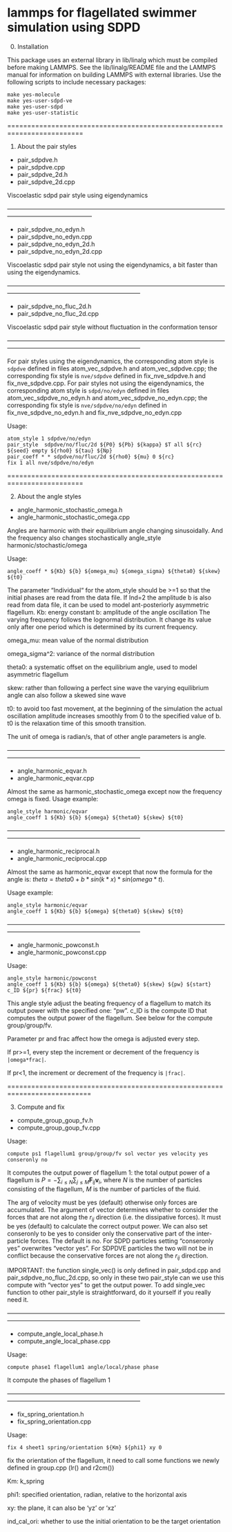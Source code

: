 # lammps for flagellated swimmer simulation using SDPD

0. Installation

This package uses an external library in lib/linalg which must be
compiled before making LAMMPS.  See the lib/linalg/README file and the
LAMMPS manual for information on building LAMMPS with external
libraries.
Use the following scripts to include necessary packages:

    make yes-molecule
    make yes-user-sdpd-ve
    make yes-user-sdpd
    make yes-user-statistic

=========================================================================

1. About the pair styles

- pair_sdpdve.h
- pair_sdpdve.cpp
- pair_sdpdve_2d.h
- pair_sdpdve_2d.cpp

Viscoelastic sdpd pair style using eigendynamics

——————————————————————————————————————————————————

- pair_sdpdve_no_edyn.h
- pair_sdpdve_no_edyn.cpp
- pair_sdpdve_no_edyn_2d.h
- pair_sdpdve_no_edyn_2d.cpp

Viscoelastic sdpd pair style not using the eigendynamics, a bit faster than using the eigendynamics.

——————————————————————————————————————————————————————————

- pair_sdpdve_no_fluc_2d.h
- pair_sdpdve_no_fluc_2d.cpp

Viscoelastic sdpd pair style without fluctuation in the conformation tensor

——————————————————————————————————————————————————————————

For pair styles using the eigendynamics, the corresponding atom style is `sdpdve` defined in files atom_vec_sdpdve.h and atom_vec_sdpdve.cpp; the corresponding fix style is `nve/sdpdve` defined in fix_nve_sdpdve.h and fix_nve_sdpdve.cpp.
For pair styles not using the eigendynamics, the corresponding atom style is `sdpd/no/edyn` defined in files atom_vec_sdpdve_no_edyn.h and atom_vec_sdpdve_no_edyn.cpp; the corresponding fix style is `nve/sdpdve/no/edyn` defined in fix_nve_sdpdve_no_edyn.h and fix_nve_sdpdve_no_edyn.cpp

Usage:

    atom_style 1 sdpdve/no/edyn
    pair_style  sdpdve/no/fluc/2d ${P0} ${Pb} ${kappa} $T all ${rc} ${seed} empty ${rho0} ${tau} ${Np}
    pair_coeff * * sdpdve/no/fluc/2d ${rho0} ${mu} 0 ${rc}
    fix 1 all nve/sdpdve/no/edyn

=========================================================================

2. About the angle styles

- angle_harmonic_stochastic_omega.h
- angle_harmonic_stochastic_omega.cpp

Angles are harmonic with their equilibrium angle changing sinusoidally.  And the frequency also changes stochastically
angle_style harmonic/stochastic/omega

Usage: 

    angle_coeff * ${Kb} ${b} ${omega_mu} ${omega_sigma} ${theta0} ${skew} ${t0}

The parameter “Individual“  for the atom_style should be >=1 so that the initial phases are read from the data file.
If Ind=2 the amplitude b is also read from data file, it can be used to model ant-posteriorly asymmetric flagellum.
Kb: energy constant
b: amplitude of the angle oscillation
The varying frequency follows the lognormal distribution. It change its value only after one period which is determined by its current frequency.

omega_mu: mean value of the normal distribution

omega_sigma^2: variance of the normal distribution

theta0: a systematic offset on the equilibrium angle, used to model asymmetric flagellum

skew: rather than following a perfect sine wave the varying equilibrium angle can also follow a skewed sine wave

t0:  to avoid too fast movement, at the beginning of the simulation the actual oscillation amplitude increases smoothly from 0 to the specified value of b. t0 is the relaxation time of this smooth transition.

The unit of omega is radian/s, that of other angle parameters is angle.

——————————————————————————————————————————————————————————

- angle_harmonic_eqvar.h
- angle_harmonic_eqvar.cpp

Almost the same as harmonic_stochastic_omega except now the frequency omega is fixed.
Usage example:

    angle_style harmonic/eqvar
    angle_coeff 1 ${Kb} ${b} ${omega} ${theta0} ${skew} ${t0}

——————————————————————————————————————————————————————————

- angle_harmonic_reciprocal.h
- angle_harmonic_reciprocal.cpp

Almost the same as harmonic_eqvar except that now the formula for the angle is:
$theta = theta0 + b*sin(k*x)*sin(omega*t)$. 

Usage example:

    angle_style harmonic/eqvar
    angle_coeff 1 ${Kb} ${b} ${omega} ${theta0} ${skew} ${t0}


——————————————————————————————————————————————————————————


- angle_harmonic_powconst.h
- angle_harmonic_powconst.cpp

Usage:

    angle_style harmonic/powconst
    angle_coeff 1 ${Kb} ${b} ${omega} ${theta0} ${skew} ${pw} ${start} c_ID ${pr} ${frac} ${t0}

This angle style adjust the beating frequency of a flagellum to match its output power with the specified one: “pw”.
c_ID is the compute ID that computes the output power of the flagellum. See below for the compute group/group/fv.

Parameter pr and frac affect how the omega is adjusted every step.

If pr>=1, every step the increment or decrement of the frequency is `|omega*frac|`.

If pr<1, the increment or decrement of the frequency is `|frac|`.

===========================================================================

3. Compute and fix 

- compute_group_goup_fv.h
- compute_group_goup_fv.cpp

Usage:

    compute ps1 flagellum1 group/group/fv sol vector yes velocity yes conseronly no

It computes the output power of flagellum 1: the total output power of a flagellum is $P = -\sum_{i\le N} \sum_{j\le M} \mathbf{F}_{ij}\mathbf{v}_i$, where $N$ is the number of particles consisting of the flagellum, $M$ is the number of particles of the fluid.

The arg of velocity must be yes (default) otherwise only forces are accumulated.
The argument of vector determines whether to consider the forces that are not along the $r_{ij}$ direction (i.e. the dissipative forces). It must be yes (default) to calculate the correct output power. We can also set conseronly to be yes to consider only the conservative part of the inter-particle forces. The default is no. For SDPD particles setting “conseronly yes” overwrites “vector yes”. For SDPDVE particles the two will not be in conflict because the conservative forces are not along the $r_{ij}$ direction.

IMPORTANT: the function single_vec() is only defined in pair_sdpd.cpp and pair_sdpdve_no_fluc_2d.cpp, so only in these two pair_style can we use this compute with “vector yes” to get the output power. To add single_vec function to other pair_style is straightforward, do it yourself if you really need it.

——————————————————————————————————————————————————————————

- compute_angle_local_phase.h
- compute_angle_local_phase.cpp

Usage:

    compute phase1 flagellum1 angle/local/phase phase

It compute the phases of flagellum 1

——————————————————————————————————————————————————————————

- fix_spring_orientation.h
- fix_spring_orientation.cpp

Usage:

    fix 4 sheet1 spring/orientation ${Km} ${phi1} xy 0

fix the orientation of the flagellum, it need to call some functions we newly defined in group.cpp (lr() and r2cm())

Km: k_spring

phi1: specified orientation, radian, relative to the horizontal axis

xy: the plane, it can also be ‘yz’ or ‘xz’

ind_cal_ori: whether to use the initial orientation to be the target orientation

